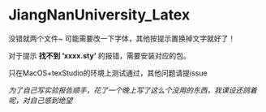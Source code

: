 # JiangNanUniversity_Latex
没错就两个文件~ 可能需要改一下字体，其他按提示置换掉文字就好了！

对于提示
 **找不到 ‘xxxx.sty’** 
的报错，需要安装对应的包。

只在MacOS+texStudio的环境上测试通过，其他问题请提issue



*为了自己写实验报告顺手，花了一个晚上写了这么个没用的东西，我课设还鸽着呢，对自己感到绝望*
